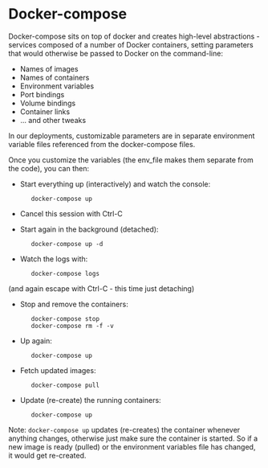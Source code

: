 
# Docker-compose #

Docker-compose sits on top of docker and creates high-level abstractions - services composed of a number of Docker containers, setting parameters that would otherwise be passed to Docker on the command-line:

* Names of images
* Names of containers
* Environment variables
* Port bindings
* Volume bindings
* Container links
* ... and other tweaks

In our deployments, customizable parameters are in separate environment variable files referenced from the docker-compose files.

Once you customize the variables (the env_file makes them separate from the code), you can then:

* Start everything up (interactively) and watch the console:

         docker-compose up

* Cancel this session with Ctrl-C

* Start again in the background (detached):

         docker-compose up -d

* Watch the logs with:

         docker-compose logs

(and again escape with Ctrl-C - this time just detaching)

* Stop and remove the containers:

         docker-compose stop
         docker-compose rm -f -v

* Up again:

         docker-compose up

* Fetch updated images:

         docker-compose pull

* Update (re-create) the running containers:

         docker-compose up

Note: ````docker-compose up```` updates (re-creates) the container whenever anything changes, otherwise just make sure the container is started. So if a new image is ready (pulled) or the environment variables file has changed, it would get re-created.

